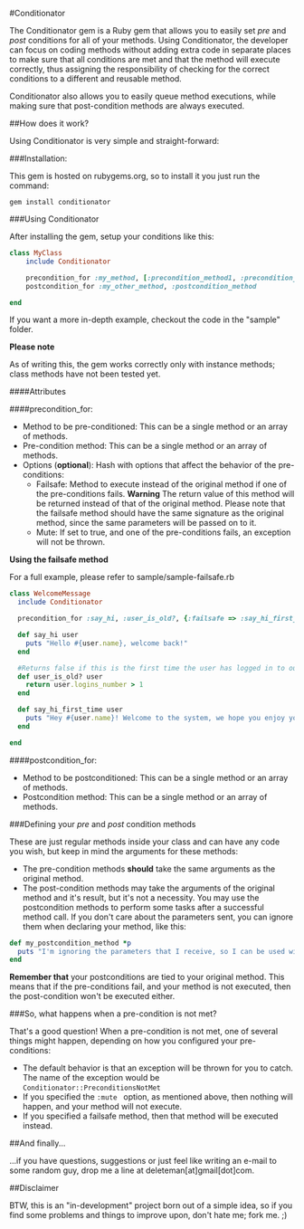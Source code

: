 
#Conditionator

The Conditionator gem is a Ruby gem that allows you to easily set *pre* and *post* conditions for all of your methods.
Using Conditionator, the developer can focus on coding methods without adding extra code in separate places to make sure that all conditions are met and that the method will execute correctly, thus assigning the responsibility of checking for the correct conditions to a different and reusable method.

Conditionator also allows you to easily queue method executions, while making sure that post-condition methods are always executed.

##How does it work?

Using Conditionator is very simple and straight-forward:

###Installation:

This gem is hosted on rubygems.org, so to install it you just run the command:

```gem install conditionator```

###Using Conditionator

After installing the gem, setup your conditions like this:

```ruby
class MyClass 
	include Conditionator

	precondition_for :my_method, [:precondition_method1, :precondition_method2]
	postcondition_for :my_other_method, :postcondition_method

end
```
If you want a more in-depth example, checkout the code in the "sample" folder.

**Please note**

As of writing this, the gem works correctly only with instance methods; class methods have not been tested yet.

####Attributes

####precondition_for:
- Method to be pre-conditioned: This can be a single method or an array of methods.
- Pre-condition method: This can be a single method or an array of methods.
- Options (**optional**): Hash with options that affect the behavior of the pre-conditions:
    - Failsafe: Method to execute instead of the original method if one of the pre-conditions fails. **Warning** The return value of this method will be returned instead of that of the original method. Please note that the failsafe method should have the same signature as the original method, since the same parameters will be passed on to it.
    - Mute: If set to true, and one of the pre-conditions fails, an exception will not be thrown.


**Using the failsafe method**

For a full example, please refer to sample/sample-failsafe.rb

```ruby
class WelcomeMessage
  include Conditionator

  precondition_for :say_hi, :user_is_old?, {:failsafe => :say_hi_first_time}

  def say_hi user
    puts "Hello #{user.name}, welcome back!"
  end

  #Returns false if this is the first time the user has logged in to our system
  def user_is_old? user
    return user.logins_number > 1
  end

  def say_hi_first_time user
    puts "Hey #{user.name}! Welcome to the system, we hope you enjoy your time with us!"
  end

end
```


####postcondition_for:
- Method to be postconditioned: This can be a single method or an array of methods.
- Postcondition method: This can be a single method or an array of methods.

###Defining your *pre* and *post* condition methods 

These are just regular methods inside your class and can have any code you wish, but keep in mind the arguments for these methods:
- The pre-condition methods **should** take the same arguments as the original method.
- The post-condition methods may take the arguments of the original method and it's result, but it's not a necessity. You may use the postcondition methods to perform some tasks after a successful method call. If you don't care about the parameters sent, you can ignore them when declaring your method, like this:

```ruby
def my_postcondition_method *p
  puts "I'm ignoring the parameters that I receive, so I can be used with different methods without causing any trouble..."
end
```
**Remember that** your postconditions are tied to your original method. This means that if the pre-conditions fail, and your method is not executed, then the post-condition won't be executed either.

###So, what happens when a pre-condition is not met?

That's a good question! 
When a pre-condition is not met, one of several things might happen, depending on how you configured your pre-conditions:

- The default behavior is that an exception will be thrown for you to catch. The name of the exception would be ```Conditionator::PreconditionsNotMet```
- If you specified the ```:mute ``` option, as mentioned above, then nothing will happen, and your method will not execute. 
- If you specified a failsafe method, then that method will be executed instead.

##And finally...

...if you have questions, suggestions or just feel like writing an e-mail to some random guy, drop me a line at deleteman[at]gmail[dot]com.

##Disclaimer

BTW, this is an "in-development" project born out of a simple idea, so if you find some problems and things to improve upon, don't hate me; fork me. ;)
